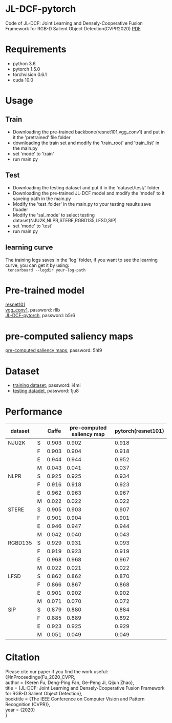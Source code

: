 # JL-DCF-pytorch

Code of JL-DCF: Joint Learning and Densely-Cooperative Fusion Framework for RGB-D Salient Object Detection(CVPR2020)  [PDF](https://arxiv.org/pdf/2004.08515v1)
# Requirements
* python 3.6 <br>
* pytorch 1.5.0 <br>
* torchvision 0.6.1 <br>
* cuda 10.0
# Usage
## Train 
* Downloading the pre-trained backbone(resnet101,vgg_conv1) and put in it the 'pretrained' file folder
* downloading the train set and modify the 'train_root' and 'train_list' in the main.py
* set 'mode' to 'train'
* run main.py
## Test 
* Downloading the testing dataset and put it in the 'dataset/test/' folder 
* Downloading the pre-trained JL-DCF model and modify the 'model' to it saveing path in the main.py
* Modify the 'test_folder' in the main.py to your testing results save floader
* Modify the 'sal_mode' to select testing dataset(NJU2K,NLPR,STERE,RGBD135,LFSD,SIP)
* set 'mode' to 'test'
* run main.py
## learning curve
The training logs saves in the 'log' folder, if you want to see the learning curve, you can get it by using:<br>
` tensorboard --logdir your-log-path`
# Pre-trained model
[resnet101](https://download.pytorch.org/models/resnet101-5d3b4d8f.pth)<br>
[vgg_conv1](https://pan.baidu.com/s/1CJyNALzPIAiHrDSMcRO2yA), password:  rllb<br>
[JL-DCF-pytorch](https://pan.baidu.com/s/1Vu8uUpo3pVd-sXniVlXEAA), password:  b5r6<br>
# pre-computed saliency maps
[pre-computed saliency maps](https://pan.baidu.com/s/1gaIucFyCWlE4f1qhPKzzTw), password:  5hl9<br>
# Dataset
* [training dataset](https://pan.baidu.com/s/1vrVcRFTMRO5v-A6Q2Y3-Nw), password:  i4mi<br>
* [testing datadet](https://pan.baidu.com/s/13P-f3WbA76NVtRePcFbVFw), password:   1ju8<br>
# Performance

| dataset |      | Caffe | pre-computed saliency map | pytorch(resnet101) |
| ------- | ---- | ----- | ------------------------- | ------------------ |
| NJU2K   | S    | 0.903 |        0.902              | 0.918              |
|         | F    | 0.903 |        0.904              | 0.918              |
|         | E    | 0.944 |        0.944              | 0.952              |
|         | M    | 0.043 |        0.041              | 0.037              |
| NLPR    | S    | 0.925 |        0.925              | 0.934              |
|         | F    | 0.916 |        0.918              | 0.923              |
|         | E    | 0.962 |        0.963              | 0.967              |
|         | M    | 0.022 |        0.022              | 0.022              |
| STERE   | S    | 0.905 |        0.903              | 0.907              |
|         | F    | 0.901 |        0.904              | 0.901              |
|         | E    | 0.946 |        0.947              | 0.944              |
|         | M    | 0.042 |        0.040              | 0.043              |
| RGBD135 | S    | 0.929 |        0.931              | 0.093              |
|         | F    | 0.919 |        0.923              | 0.919              |
|         | E    | 0.968 |        0.968              | 0.967              |
|         | M    | 0.022 |        0.021              | 0.022              |
| LFSD    | S    | 0.862 |        0.862              | 0.870              |
|         | F    | 0.866 |        0.867              | 0.868              |
|         | E    | 0.901 |        0.902              | 0.902              |
|         | M    | 0.071 |        0.070              | 0.072              |
| SIP     | S    | 0.879 |        0.880              | 0.884              |
|         | F    | 0.885 |        0.889              | 0.892              |
|         | E    | 0.923 |        0.925              | 0.929              |
|         | M    | 0.051 |        0.049              | 0.049              |

# Citation
Please cite our paper if you find the work useful:<br>
@InProceedings{Fu_2020_CVPR,<br>
author = {Keren Fu, Deng-Ping Fan, Ge-Peng Ji, Qijun Zhao},<br>
title = {JL-DCF: Joint Learning and Densely-Cooperative Fusion Framework for RGB-D Salient Object Detection},<br>
booktitle = {The IEEE Conference on Computer Vision and Pattern Recognition (CVPR)},<br>
year = {2020}<br>
}
